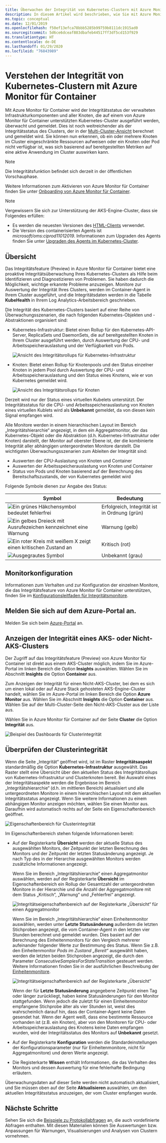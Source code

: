 ```yaml
---
title: Überwachen der Integrität von Kubernetes-Clustern mit Azure Monitor für Container | Microsoft-Dokumentation
description: In diesem Artikel wird beschrieben, wie Sie mit Azure Monitor für Container die Integrität Ihrer AKS- und Nicht-AKS-Cluster anzeigen und analysieren können.
ms.topic: conceptual
ms.date: 12/01/2019
ms.openlocfilehash: f50ef13efca78bbb5285b99759b8111dc1915ad0
ms.sourcegitcommit: 5d6ce6dceaf883dbafeb44517ff3df5cd153f929
ms.translationtype: HT
ms.contentlocale: de-DE
ms.lasthandoff: 01/29/2020
ms.locfileid: "76843989"
---
```

# <a name="understand-kubernetes-cluster-health-with-azure-monitor-for-containers"></a>Verstehen der Integrität von Kubernetes-Clustern mit Azure Monitor für Container

Mit Azure Monitor für Container wird der Integritätsstatus der verwalteten Infrastrukturkomponenten und aller Knoten, die auf einem von Azure Monitor für Container unterstützten Kubernetes-Cluster ausgeführt werden, überwacht und gemeldet. Dies ist noch weitreichender als der Integritätsstatus des Clusters, der in der [Multi-Cluster-Ansicht](container-insights-analyze.md#multi-cluster-view-from-azure-monitor) berechnet und gemeldet wird. Sie können nun erkennen, ob ein oder mehrere Knoten im Cluster eingeschränkte Ressourcen aufweisen oder ein Knoten oder Pod nicht verfügbar ist, was sich basierend auf bereitgestellten Metriken auf eine aktive Anwendung im Cluster auswirken kann.

>[!NOTE]
>Die Integritätsfunktion befindet sich derzeit in der öffentlichen Vorschauphase.
>

Weitere Informationen zum Aktivieren von Azure Monitor für Container finden Sie unter [Onboarding von Azure Monitor für Container](container-insights-onboard.md).

>[!NOTE]
>Vergewissern Sie sich zur Unterstützung der AKS-Engine-Cluster, dass sie Folgendes erfüllen:
>- Es werden die neuesten Versionen des [HTML-Clients](https://helm.sh/docs/using_helm/) verwendet.
>- Die Version des containerisierten Agents ist *microsoft/oms:ciprod11012019*. Informationen zum Upgraden des Agents finden Sie unter [Upgraden des Agents im Kubernetes-Cluster](container-insights-manage-agent.md#upgrade-agent-on-monitored-kubernetes-cluster).
>

## <a name="overview"></a>Übersicht

Das Integritätsfeature (Preview) in Azure Monitor für Container bietet eine proaktive Integritätsüberwachung Ihres Kubernetes-Clusters als Hilfe beim Identifizieren und Diagnostizieren von Problemen. Sie haben dadurch die Möglichkeit, wichtige erkannte Probleme anzuzeigen. Monitore zur Auswertung der Integrität Ihres Clusters, werden im Container-Agent in Ihrem Cluster ausgeführt, und die Integritätsdaten werden in die Tabelle **KubeHealth** in Ihrem Log Analytics-Arbeitsbereich geschrieben. 

Die Integrität des Kubernetes-Clusters basiert auf einer Reihe von Überwachungsszenarien, die nach folgenden Kubernetes-Objekten und -Abstraktionen organisiert sind:

- Kubernetes-Infrastruktur: Bietet einen Rollup für den Kubernetes-API-Server, ReplicaSets und DaemonSets, die auf bereitgestellten Knoten in Ihrem Cluster ausgeführt werden, durch Auswertung der CPU- und Arbeitsspeicherauslastung und der Verfügbarkeit von Pods.

    ![Ansicht des Integritätsrollups für Kubernetes-Infrastruktur](./media/container-insights-health/health-view-kube-infra-01.png)

- Knoten: Bietet einen Rollup für Knotenpools und den Status einzelner Knoten in jedem Pool durch Auswertung der CPU- und Arbeitsspeicherauslastung und den Status eines Knotens, wie er von Kubernetes gemeldet wird.

    ![Ansicht des Integritätsrollups für Knoten](./media/container-insights-health/health-view-nodes-01.png)

Derzeit wird nur der Status eines virtuellen Kubelets unterstützt. Der Integritätsstatus für die CPU- und Arbeitsspeicherauslastung von Knoten eines virtuellen Kublets wird als **Unbekannt** gemeldet, da von diesen kein Signal empfangen wird.

Alle Monitore werden in einem hierarchischen Layout im Bereich „Integritätshierarchie“ angezeigt, in dem ein Aggregatmonitor, der das Kubernetes-Objekt oder die Abstraktion (d.h. Kubernetes-Infrastruktur oder Knoten) darstellt, der Monitor auf oberster Ebene ist, der die kombinierte Integrität aller abhängigen untergeordneten Monitore darstellt. Die wichtigsten Überwachungsszenarien zum Ableiten der Integrität sind:

* Auswerten der CPU-Auslastung von Knoten und Container
* Auswerten der Arbeitsspeicherauslastung von Knoten und Container
* Status von Pods und Knoten basierend auf der Berechnung des Bereitschaftszustands, der von Kubernetes gemeldet wird

Folgende Symbole dienen zur Angabe des Status:

|Symbol|Bedeutung|  
|--------|-----------|  
|![Ein grünes Häkchensymbol bedeutet fehlerfrei](./media/container-insights-health/healthyicon.png)|Erfolgreich, Integrität ist in Ordnung (grün)|  
|![Ein gelbes Dreieck mit Ausrufezeichen kennzeichnet eine Warnung](./media/container-insights-health/warningicon.png)|Warnung (gelb)|  
|![Ein roter Kreis mit weißem X zeigt einen kritischen Zustand an](./media/container-insights-health/criticalicon.png)|Kritisch (rot)|  
|![Ausgegrautes Symbol](./media/container-insights-health/grayicon.png)|Unbekannt (grau)|  

## <a name="monitor-configuration"></a>Monitorkonfiguration

Informationen zum Verhalten und zur Konfiguration der einzelnen Monitore, die das Integritätsfeature von Azure Monitor für Container unterstützen, finden Sie im [Konfigurationsleitfaden für Integritätsmonitore](container-insights-health-monitors-config.md).

## <a name="sign-in-to-the-azure-portal"></a>Melden Sie sich auf dem Azure-Portal an.

Melden Sie sich beim [Azure-Portal](https://portal.azure.com) an. 

## <a name="view-health-of-an-aks-or-non-aks-cluster"></a>Anzeigen der Integrität eines AKS- oder Nicht-AKS-Clusters

Der Zugriff auf das Integritätsfeature (Preview) von Azure Monitor für Container ist direkt aus einem AKS-Cluster möglich, indem Sie im Azure-Portal im linken Bereich die Option **Insights** auswählen. Wählen Sie im Abschnitt **Insights** die Option **Container** aus. 

Zum Anzeigen der Integrität für einen Nicht-AKS-Cluster, bei dem es sich um einen lokal oder auf Azure Stack gehosteten AKS-Engine-Cluster handelt, wählen Sie im Azure-Portal im linken Bereich die Option **Azure Monitor** aus. Wählen Sie im Abschnitt **Insights** die Option **Container** aus.  Wählen Sie auf der Multi-Cluster-Seite den Nicht-AKS-Cluster aus der Liste aus.

Wählen Sie in Azure Monitor für Container auf der Seite **Cluster** die Option **Integrität** aus.

![Beispiel des Dashboards für Clusterintegrität](./media/container-insights-health/container-insights-health-page.png)

## <a name="review-cluster-health"></a>Überprüfen der Clusterintegrität

Wenn die Seite „Integrität“ geöffnet wird, ist im Raster **Integritätsaspekt** standardmäßig die Option **Kubernetes-Infrastruktur** ausgewählt.  Das Raster stellt eine Übersicht über den aktuellen Status des Integritätsrollups von Kubernetes-Infrastruktur und Clusterknoten bereit. Bei Auswahl eines der Integritätsaspekte werden die Ergebnisse im Bereich „Integritätshierarchie“ (d.h. im mittleren Bereich) aktualisiert und alle untergeordneten Monitore in einem hierarchischen Layout mit dem aktuellen Integritätsstatus angezeigt. Wenn Sie weitere Informationen zu einem abhängigen Monitor anzeigen möchten, wählen Sie einen Monitor aus. Daraufhin wird automatisch rechts auf der Seite ein Eigenschaftenbereich geöffnet. 

![Eigenschaftenbereich für Clusterintegrität](./media/container-insights-health/health-view-property-pane.png)

Im Eigenschaftenbereich stehen folgende Informationen bereit:

- Auf der Registerkarte **Übersicht** werden der aktuelle Status des ausgewählten Monitors, der Zeitpunkt der letzten Berechnung des Monitors und der Zeitpunkt der letzten Statusänderung angezeigt. Je nach Typ des in der Hierarchie ausgewählten Monitors werden zusätzliche Informationen angezeigt.

    Wenn Sie im Bereich „Integritätshierarchie“ einen Aggregatmonitor auswählen, werden auf der Registerkarte **Übersicht** im Eigenschaftenbereich ein Rollup der Gesamtzahl der untergeordneten Monitore in der Hierarchie und die Anzahl der Aggregatmonitore mit dem Status „Kritisch“, „Warnung“ und „Fehlerfrei“ angezeigt. 

    ![Integritätseigenschaftenbereich auf der Registerkarte „Übersicht“ für einen Aggregatmonitor](./media/container-insights-health/health-overview-aggregate-monitor.png)

    Wenn Sie im Bereich „Integritätshierarchie“ einen Einheitenmonitor auswählen, werden unter **Letzte Statusänderung** außerdem die letzten Stichproben angezeigt, die vom Container-Agent in den letzten vier Stunden berechnet und gemeldet wurden. Dies basiert auf der Berechnung des Einheitenmonitors für den Vergleich mehrerer aufeinander folgender Werte zur Bestimmung des Status. Wenn Sie z.B. den Einheitenmonitor *Pods im Zustand „Bereit“* ausgewählt haben, werden die letzten beiden Stichproben angezeigt, die durch den Parameter *ConsecutiveSamplesForStateTransition* gesteuert werden. Weitere Informationen finden Sie in der ausführlichen Beschreibung der [Einheitenmonitore](container-insights-health-monitors-config.md#unit-monitors).
    
    ![Integritätseigenschaftenbereich auf der Registerkarte „Übersicht“](./media/container-insights-health/health-overview-unit-monitor.png)

    Wenn der für **Letzte Statusänderung** angegebene Zeitpunkt einen Tag oder länger zurückliegt, haben keine Statusänderungen für den Monitor stattgefunden. Wenn jedoch die zuletzt für einen Einheitenmonitor empfangene Stichprobe älter als vier Stunden ist, weist dies wahrscheinlich darauf hin, dass der Container-Agent keine Daten gesendet hat. Wenn der Agent weiß, dass eine bestimmte Ressource vorhanden ist (z.B. ein Knoten), aber von den Monitoren für CPU- oder Arbeitsspeicherauslastung des Knotens keine Daten empfangen wurden, wird der Integritätsstatus des Monitors auf **Unbekannt** gesetzt.  

- Auf der Registerkarte **Konfiguration** werden die Standardeinstellungen der Konfigurationsparameter (nur für Einheitenmonitore, nicht für Aggregatmonitore) und deren Werte angezeigt.
- Die Registerkarte **Wissen** enthält Informationen, die das Verhalten des Monitors und dessen Auswertung für eine fehlerhafte Bedingung erläutern.

Überwachungsdaten auf dieser Seite werden nicht automatisch aktualisiert, und Sie müssen oben auf der Seite **Aktualisieren** auswählen, um den aktuellen Integritätsstatus anzuzeigen, der vom Cluster empfangen wurde.

## <a name="next-steps"></a>Nächste Schritte

Sehen Sie sich die [Beispiele zu Protokollabfragen](container-insights-log-search.md#search-logs-to-analyze-data) an, die auch vordefinierte Abfragen enthalten. Mit diesen Materialien können Sie Auswertungen bzw. Anpassungen für Warnungen, Visualisierungen und Analysen von Clustern vornehmen.
